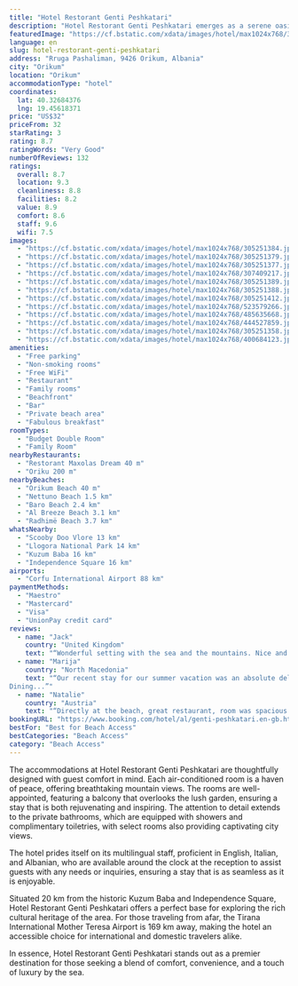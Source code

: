 ```yaml
---
title: "Hotel Restorant Genti Peshkatari"
description: "Hotel Restorant Genti Peshkatari emerges as a serene oasis in Orikum, boasting a meticulously landscaped garden and a sun-drenched terrace."
featuredImage: "https://cf.bstatic.com/xdata/images/hotel/max1024x768/305251384.jpg?k=14eb568c23075a8ede91a210049c0e5bf84249bee77c125e11ead751f77f1f0e&o=&hp=1"
language: en
slug: hotel-restorant-genti-peshkatari
address: "Rruga Pashaliman, 9426 Orikum, Albania"
city: "Orikum"
location: "Orikum"
accommodationType: "hotel"
coordinates:
  lat: 40.32684376
  lng: 19.45618371
price: "US$32"
priceFrom: 32
starRating: 3
rating: 8.7
ratingWords: "Very Good"
numberOfReviews: 132
ratings:
  overall: 8.7
  location: 9.3
  cleanliness: 8.8
  facilities: 8.2
  value: 8.9
  comfort: 8.6
  staff: 9.6
  wifi: 7.5
images:
  - "https://cf.bstatic.com/xdata/images/hotel/max1024x768/305251384.jpg?k=14eb568c23075a8ede91a210049c0e5bf84249bee77c125e11ead751f77f1f0e&o=&hp=1"
  - "https://cf.bstatic.com/xdata/images/hotel/max1024x768/305251379.jpg?k=7aa0fd28a6ac97102888eb3c3f2a111abcf681604d1d78c462c4e13615ae5fd0&o=&hp=1"
  - "https://cf.bstatic.com/xdata/images/hotel/max1024x768/305251377.jpg?k=e611ba843dbcbdad320c9f7696a703f020c20db0d0f9bb4aff27b128ebe16b47&o=&hp=1"
  - "https://cf.bstatic.com/xdata/images/hotel/max1024x768/307409217.jpg?k=4e698b6abe343220a9c73fe55ed858ae778d5bb59cfa2d72540e17f07a143f0f&o=&hp=1"
  - "https://cf.bstatic.com/xdata/images/hotel/max1024x768/305251389.jpg?k=5287bc1226c29c416b686f1cd01b00eb2e42f118307ada7d825e84b3afb9bb67&o=&hp=1"
  - "https://cf.bstatic.com/xdata/images/hotel/max1024x768/305251388.jpg?k=d9167520b01e571551fcac8ca3a79b31f6ac0f304a6f91808b134c8116f88a67&o=&hp=1"
  - "https://cf.bstatic.com/xdata/images/hotel/max1024x768/305251412.jpg?k=96c443521fa4ea5ad0977aa9cb60c5bca885f8ed11c5b88c102ff2a7e1d81d02&o=&hp=1"
  - "https://cf.bstatic.com/xdata/images/hotel/max1024x768/523579266.jpg?k=3dd26dccdd146cd0bbd07b2970cc2bc855f0c3151c03d63aceabae022d86f8f4&o=&hp=1"
  - "https://cf.bstatic.com/xdata/images/hotel/max1024x768/485635668.jpg?k=d3366b4074e5c518d69d3d1b13c81e2ee60d42365de2f70db6c82312cf8bf217&o=&hp=1"
  - "https://cf.bstatic.com/xdata/images/hotel/max1024x768/444527859.jpg?k=910e57b17bbc2be529a8703c6d2c6984801520e7bb33a4f675f565b04651f5af&o=&hp=1"
  - "https://cf.bstatic.com/xdata/images/hotel/max1024x768/305251358.jpg?k=92927c486cc82c2b530a0460fd9931b972173c85d5a7f304b1e63d7173fd1f7c&o=&hp=1"
  - "https://cf.bstatic.com/xdata/images/hotel/max1024x768/400684123.jpg?k=44a108d30720b003186bb99855edf8d90967cb81bcc5b7347f199f56e3ce78ff&o=&hp=1"
amenities:
  - "Free parking"
  - "Non-smoking rooms"
  - "Free WiFi"
  - "Restaurant"
  - "Family rooms"
  - "Beachfront"
  - "Bar"
  - "Private beach area"
  - "Fabulous breakfast"
roomTypes:
  - "Budget Double Room"
  - "Family Room"
nearbyRestaurants:
  - "Restorant Maxolas Dream 40 m"
  - "Oriku 200 m"
nearbyBeaches:
  - "Orikum Beach 40 m"
  - "Nettuno Beach 1.5 km"
  - "Baro Beach 2.4 km"
  - "Al Breeze Beach 3.1 km"
  - "Radhimë Beach 3.7 km"
whatsNearby:
  - "Scooby Doo Vlore 13 km"
  - "Llogora National Park 14 km"
  - "Kuzum Baba 16 km"
  - "Independence Square 16 km"
airports:
  - "Corfu International Airport 88 km"
paymentMethods:
  - "Maestro"
  - "Mastercard"
  - "Visa"
  - "UnionPay credit card"
reviews:
  - name: "Jack"
    country: "United Kingdom"
    text: "“Wonderful setting with the sea and the mountains. Nice and peaceful. Wonderful owners who was very nice & you felt included. The electric went off so they pulled up a sofa for us to sit around the burner with a couple of free drinks. Wonderful...”"
  - name: "Marija"
    country: "North Macedonia"
    text: "“Our recent stay for our summer vacation was an absolute delight! We were greeted by a warm and friendly staff who went out of their way to make us feel welcomed. Check-in was smooth and efficient and our room was impeccably clean.
Dining...”"
  - name: "Natalie"
    country: "Austria"
    text: "“Directly at the beach, great restaurant, room was spacious as was the bathroom.”"
bookingURL: "https://www.booking.com/hotel/al/genti-peshkatari.en-gb.html?aid=8035640"
bestFor: "Best for Beach Access"
bestCategories: "Beach Access"
category: "Beach Access"
---
```


The accommodations at Hotel Restorant Genti Peshkatari are thoughtfully designed with guest comfort in mind. Each air-conditioned room is a haven of peace, offering breathtaking mountain views. The rooms are well-appointed, featuring a balcony that overlooks the lush garden, ensuring a stay that is both rejuvenating and inspiring. The attention to detail extends to the private bathrooms, which are equipped with showers and complimentary toiletries, with select rooms also providing captivating city views.

The hotel prides itself on its multilingual staff, proficient in English, Italian, and Albanian, who are available around the clock at the reception to assist guests with any needs or inquiries, ensuring a stay that is as seamless as it is enjoyable.

Situated 20 km from the historic Kuzum Baba and Independence Square, Hotel Restorant Genti Peshkatari offers a perfect base for exploring the rich cultural heritage of the area. For those traveling from afar, the Tirana International Mother Teresa Airport is 169 km away, making the hotel an accessible choice for international and domestic travelers alike.

In essence, Hotel Restorant Genti Peshkatari stands out as a premier destination for those seeking a blend of comfort, convenience, and a touch of luxury by the sea.